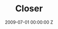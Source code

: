 ---
title: Closer
date: 2009-07-01 00:00:00 Z
tags:
- home
position: 1
image: "/uploads/closer.jpg"
video: 283446735
awards:
layout: project
---